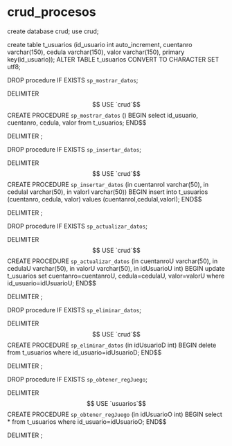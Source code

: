 # crud_procesos
create database crud;
use crud;

create table t_usuarios (id_usuario int auto_increment, 
	cuentanro varchar(150), 
	cedula varchar(150), 
	valor varchar(150), 
	primary key(id_usuario));
ALTER TABLE t_usuarios CONVERT TO CHARACTER SET utf8;


DROP procedure IF EXISTS `sp_mostrar_datos`;

DELIMITER $$
USE `crud`$$
CREATE PROCEDURE `sp_mostrar_datos` ()
BEGIN
	select id_usuario,
			cuentanro,
			cedula,
			valor 
	from t_usuarios;
END$$

DELIMITER ;

DROP procedure IF EXISTS `sp_insertar_datos`;

DELIMITER $$
USE `crud`$$
CREATE PROCEDURE `sp_insertar_datos` (in cuentanroI varchar(50),
										in cedulaI varchar(50),
                                        in valorI varchar(50))
BEGIN
	insert into t_usuarios (cuentanro,
							cedula,
							valor)
			values (cuentanroI,cedulaI,valorI);
END$$

DELIMITER ;


DROP procedure IF EXISTS `sp_actualizar_datos`;

DELIMITER $$
USE `crud`$$
CREATE PROCEDURE `sp_actualizar_datos` (in cuentanroU varchar(50),
										in cedulaU varchar(50),
                                        in valorU varchar(50),
                                        in idUsuarioU int)
BEGIN
	update t_usuarios set cuentanro=cuentanroU,
						cedula=cedulaU,
						valor=valorU
				where id_usuario=idUsuarioU;
END$$

DELIMITER ;


DROP procedure IF EXISTS `sp_eliminar_datos`;

DELIMITER $$
USE `crud`$$
CREATE PROCEDURE `sp_eliminar_datos` (in idUsuarioD int)
BEGIN
	delete from t_usuarios 
    where id_usuario=idUsuarioD;
END$$

DELIMITER ;

DROP procedure IF EXISTS `sp_obtener_regJuego`;

DELIMITER $$
USE `usuarios`$$
CREATE PROCEDURE `sp_obtener_regJuego` (in idUsuarioO int)
BEGIN
	select * from t_usuarios where id_usuario=idUsuarioO;
END$$

DELIMITER ;
